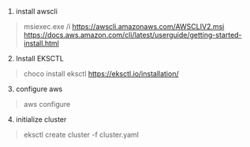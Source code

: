 1. install awscli
> msiexec.exe /i https://awscli.amazonaws.com/AWSCLIV2.msi
https://docs.aws.amazon.com/cli/latest/userguide/getting-started-install.html

2. Install EKSCTL 
> choco install eksctl
https://eksctl.io/installation/

3. configure aws
> aws configure

4. initialize cluster
> eksctl create cluster -f cluster.yaml